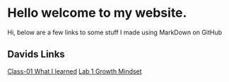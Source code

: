 # Hello welcome to my website.
Hi, below are a few links to some stuff I made using MarkDown on GitHub
## Davids Links 
[Class-01 What I learned](./class-01)
[Lab 1 Growth Mindset](https://arkuris.github.io/Arks-Reading-Notes/lab-1-growth-mindset.md)
